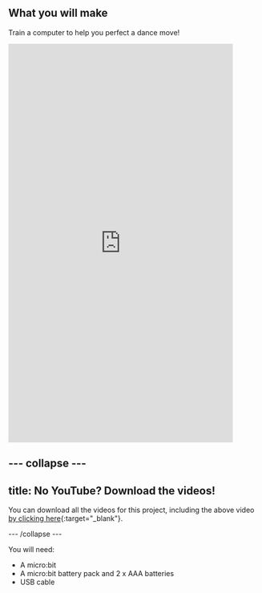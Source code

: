 ## What you will make

Train a computer to help you perfect a dance move!

<html>
    <iframe style="max-width: 448px;" width="100%" height="796" src="https://www.youtube.com/embed/p3ZD3kH8yrQ?rel=0&cc_load_policy=1" frameborder="0" allow="accelerometer; autoplay; clipboard-write; encrypted-media; gyroscope; picture-in-picture; web-share" referrerpolicy="strict-origin-when-cross-origin" allowfullscreen>
    </iframe>    
</html>

--- collapse ---
---
title: No YouTube? Download the videos!
---

You can download all the videos for this project, including the above video [by clicking here](https://rpf.io/p/en/dance-detector-go){:target="_blank"}. 


--- /collapse ---

You will need:
- A micro:bit
- A micro:bit battery pack and 2 x AAA batteries 
- USB cable